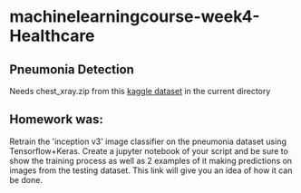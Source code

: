 # machinelearningcourse-week4-Healthcare
## Pneumonia Detection

Needs chest_xray.zip from this [kaggle dataset](https://www.kaggle.com/paultimothymooney/chest-xray-pneumonia) in the current directory

## Homework was:
Retrain the 'inception v3' image classifier on the pneumonia dataset using Tensorflow+Keras. Create a jupyter notebook of your script and be sure to show the training process as well as 2 examples of it making predictions on images from the testing dataset. This link will give you an idea of how it can be done. 
